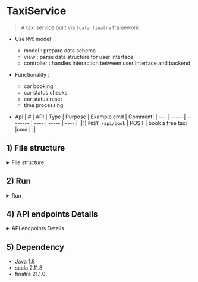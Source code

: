 # TaxiService
> A taxi service built via `Scala finatra` framework
- Use `MVC` model
    - model : prepare data schema
    - view  : parse data structure for user interface
    - controller : handles interaction between user interface and backend
- Functionality :
  - car booking
  - car status checks
  - car status reset
  - time processing

- Api
|  #  | API | Type | Purpose | Example cmd | Comment|
| --- | ----- | -------- | ---- | ----- | ---- |
||1| `POST /api/book` | POST | book a free taxi |cmd | ||

## 1) File structure

<details>
<summary>File structure</summary>

```
├── README.md
├── build.sbt : build file
├── script : test py script
├── src    : main source file


src
├── main
│   └── scala
│       └── com
│           └── yen
│               └── TaxiService
│                   ├── common   : common funcs
│                   ├── controller : service controller handles REST request
│                   ├── model  : data model (case class)
│                   ├── service  : service handles taxi booking logic
│                   └── serviceApp.scala : main service app
└── test
    └── scala
        └── com
            └── yen
                └── TaxiService
                    ├── common : common funcs unit test
                    ├── model : model unit test
                    └── service : service unit test
```

</details>

## 2) Run

<details>
<summary>Run</summary>

```bash
#---------------------------
# method 1 : intellJ
#---------------------------
# build, and run via intellJ (via build.sbt)

#---------------------------
# method 2 : sbt
#---------------------------
sbt build
sbt run

#---------------------------
# method 3 : java cmd
#---------------------------
# compile
sbt assembly
# run
java -cp \
target/scala-2.11/taxiservice_2.11-1.0.jar \
com.yen.TaxiService.App

# run test
sbt test
```

</details>

## 4) API endpoints Details

<details>
<summary>API endpoints Details</summary>

#### 4-1) `POST /api/book`
- ervice offers nearest available car to the customer location and return the total time taken to travel from the current car location to customer location then to customer destination.

```bash
curl -X POST -H "Content-Type: application/json" \
    -d '{
          "source": {
            "x": 1,
            "y": 1
          },
          "destination": {
            "x": 2,
            "y": 2
          }
        }' \
http://localhost:8888/api/book
```

#### 4-2) `POST /api/tick`
- Service offers `/api/tick` REST endpoint, when called should advance your service time stamp by 1 time unit.

```bash
curl http://localhost:8080/api/tick
```

#### 4-3) `PUT /api/reset`
- Service offers `/api/reset` REST endpoint, when called will reset all cars data back to the initial state regardless of cars that are currently booked.

Run the test cases via below py script check whether your API works correctly

```bash
curl http://localhost:8080/api/reset
```

```python
python3 basic_solution_checker.py
```

#### 4-4) `Other endpoints`

- http://localhost:8080/api/all  : list all cars status
- http://localhost:8080/api/reset : reset all cars status
- http://localhost:9990/admin : service admin UI

</details>

## 5) Dependency
- Java 1.8
- scala 2.11.8
- finatra 21.1.0